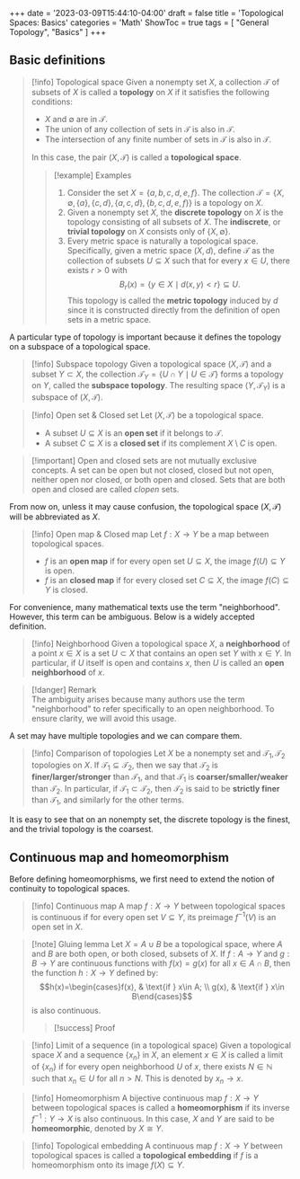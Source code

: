 +++
date = '2023-03-09T15:44:10-04:00'
draft = false
title = 'Topological Spaces: Basics'
categories = 'Math'
ShowToc = true
tags = [ "General Topology", "Basics" ]
+++
## Basic definitions

> [!info] Topological space
> Given a nonempty set $X$, a collection $\mathcal{T}$ of subsets of $X$ is called a **topology** on $X$ if it satisfies the following conditions:
> - $X$ and $\emptyset$ are in $\mathcal{T}$.
> - The union of any collection of sets in $\mathcal{T}$ is also in $\mathcal{T}$.
> - The intersection of any finite number of sets in $\mathcal{T}$ is also in $\mathcal{T}$.
> 
> In this case, the pair $(X, \mathcal{T})$ is called a **topological space**.  
>> [!example] Examples
>> 1. Consider the set $X=\{a,b,c,d,e,f\}$. The collection $\mathcal{T}=\{X,\emptyset,\{a\},\{c,d\},\{a,c,d\},\{b,c,d,e,f\}\}$ is a topology on $X$.
>> 2. Given a nonempty set $X$, the **discrete topology** on $X$ is the topology consisting of all subsets of $X$. The **indiscrete**, or **trivial topology** on $X$ consists only of $\{X,\emptyset\}$.
>> 3. Every metric space is naturally a topological space. Specifically, given a metric space $(X,d)$, define $\mathcal{T}$ as the collection of subsets $U \subseteq X$ such that for every $x\in U$, there exists $r>0$ with $$B_r(x)=\{y\in X\mid d(x,y)< r\}\subseteq U.$$ This topology is called the **metric topology** induced by $d$ since it is constructed directly from the definition of open sets in a metric space.

A particular type of topology is important because it defines the topology on a subspace of a topological space.

> [!info] Subspace topology
> Given a topological space $(X,\mathcal{T})$ and a subset $Y\subset X$, the collection $\mathcal{T}_Y=\{U\cap Y\mid U\in \mathcal{T}\}$ forms a topology on $Y$, called the **subspace topology**. The resulting space $(Y,\mathcal{T}_Y)$ is a subspace of $(X,\mathcal{T})$.

> [!info] Open set & Closed set
> Let $(X,\mathcal{T})$ be a topological space.
> - A subset $U\subseteq X$ is an **open set** if it belongs to $\mathcal{T}$.
> - A subset $C\subseteq X$ is a **closed set** if its complement $X\setminus C$ is open.

> [!important] Open and closed sets are not mutually exclusive concepts. A set can be open but not closed, closed but not open, neither open nor closed, or both open and closed. Sets that are both open and closed are called *clopen* sets.

From now on, unless it may cause confusion, the topological space $(X,\mathcal{T})$ will be abbreviated as $X$.

> [!info] Open map & Closed map
> Let $f:X\to Y$ be a map between topological spaces.
> - $f$ is an **open map** if for every open set $U\subseteq X$, the image $f(U)\subseteq Y$ is open.
> - $f$ is an **closed map** if for every closed set $C\subseteq X$, the image $f(C)\subseteq Y$ is closed.

For convenience, many mathematical texts use the term "neighborhood". However, this term can be ambiguous. Below is a widely accepted definition.

> [!info] Neighborhood
> Given a topological space $X$, a **neighborhood** of a point $x\in X$ is a set $U\subset X$ that contains an open set $Y$ with $x\in Y$. In particular, if $U$ itself is open and contains $x$, then $U$ is called an **open neighborhood** of $x$.

> [!danger] Remark  
> The ambiguity arises because many authors use the term "neighborhood" to refer specifically to an open neighborhood. To ensure clarity, we will avoid this usage.

A set may have multiple topologies and we can compare them.

> [!info] Comparison of topologies
> Let $X$ be a nonempty set and $\mathcal{T}_1,\mathcal{T}_2$ topologies on $X$. If $\mathcal{T}_1\subseteq \mathcal{T}_2$, then we say that $\mathcal{T}_2$ is **finer/larger/stronger** than $\mathcal{T}_1$, and that $\mathcal{T}_1$ is **coarser/smaller/weaker** than $\mathcal{T}_2$. In particular, if $\mathcal{T}_1\subset \mathcal{T}_2$, then $\mathcal{T}_2$ is said to be **strictly finer** than $\mathcal{T}_1$, and similarly for the other terms.

It is easy to see that on an nonempty set, the discrete topology is the finest, and the trivial topology is the coarsest.
## Continuous map and homeomorphism

Before defining homeomorphisms, we first need to extend the notion of continuity to topological spaces.

> [!info] Continuous map
> A map $f:X\to Y$ between topological spaces is continuous if for every open set $V\subseteq Y$, its preimage $f^{-1}(V)$ is an open set in $X$.

> [!note] Gluing lemma
> Let $X=A\cup B$ be a topological space, where $A$ and $B$ are both open, or both closed, subsets of $X$. If $f:A\to Y$ and $g:B\to Y$ are continuous functions with $f(x)=g(x)$ for all $x\in A\cap B$, then the function $h:X\to Y$ defined by:  
> $$h(x)=\begin{cases}f(x), & \text{if } x\in A; \\ g(x), & \text{if } x\in B\end{cases}$$
> is also continuous.
> > [!success] Proof

> [!info] Limit of a sequence (in a topological space)
> Given a topological space $X$ and a sequence $\{x_n\}$ in $X$, an element $x \in X$ is called a limit of $\{x_n\}$ if for every open neighborhood $U$ of $x$, there exists $N\in \mathbb{N}$ such that $x_n\in U$ for all $n>N$. This is denoted by $x_n\to x$.

> [!info] Homeomorphism
> A bijective continuous map $f:X\to Y$ between topological spaces is called a **homeomorphism** if its inverse $f^{-1}:Y\to X$ is also continuous. In this case, $X$ and $Y$ are said to be **homeomorphic**, denoted by $X\cong Y$.

> [!info] Topological embedding
> A continuous map $f:X\to Y$ between topological spaces is called a **topological embedding** if $f$ is a homeomorphism onto its image $f(X)\subseteq Y$.
